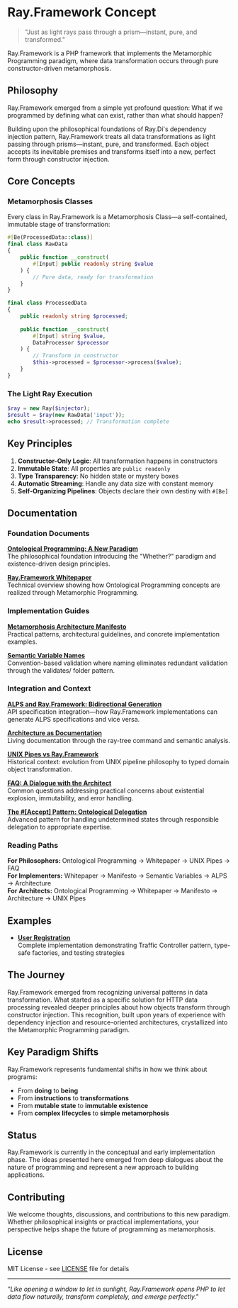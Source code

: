 # Ray.Framework Concept

> "Just as light rays pass through a prism—instant, pure, and transformed."

Ray.Framework is a PHP framework that implements the Metamorphic Programming paradigm, where data transformation occurs through pure constructor-driven metamorphosis.

## Philosophy

Ray.Framework emerged from a simple yet profound question: What if we programmed by defining what can exist, rather than what should happen?

Building upon the philosophical foundations of Ray.Di's dependency injection pattern, Ray.Framework treats all data transformations as light passing through prisms—instant, pure, and transformed. Each object accepts its inevitable premises and transforms itself into a new, perfect form through constructor injection.

## Core Concepts

### Metamorphosis Classes

Every class in Ray.Framework is a Metamorphosis Class—a self-contained, immutable stage of transformation:

```php
#[Be(ProcessedData::class)]
final class RawData
{
    public function __construct(
        #[Input] public readonly string $value
    ) {
        // Pure data, ready for transformation
    }
}

final class ProcessedData
{
    public readonly string $processed;
    
    public function __construct(
        #[Input] string $value,
        DataProcessor $processor
    ) {
        // Transform in constructor
        $this->processed = $processor->process($value);
    }
}
```

### The Light Ray Execution

```php
$ray = new Ray($injector);
$result = $ray(new RawData('input'));
echo $result->processed; // Transformation complete
```

## Key Principles

1. **Constructor-Only Logic**: All transformation happens in constructors
2. **Immutable State**: All properties are `public readonly`
3. **Type Transparency**: No hidden state or mystery boxes
4. **Automatic Streaming**: Handle any data size with constant memory
5. **Self-Organizing Pipelines**: Objects declare their own destiny with `#[Be]`

## Documentation

### Foundation Documents

**[Ontological Programming: A New Paradigm](docs/ontological-programming-paper.md)**  
The philosophical foundation introducing the "Whether?" paradigm and existence-driven design principles.

**[Ray.Framework Whitepaper](docs/ray-framework-whitepaper.md)**  
Technical overview showing how Ontological Programming concepts are realized through Metamorphic Programming.

### Implementation Guides

**[Metamorphosis Architecture Manifesto](docs/metamorphosis-architecture-manifesto.md)**  
Practical patterns, architectural guidelines, and concrete implementation examples.

**[Semantic Variable Names](docs/semantic-variable-names.md)**  
Convention-based validation where naming eliminates redundant validation through the validates/ folder pattern.

### Integration and Context

**[ALPS and Ray.Framework: Bidirectional Generation](docs/alps-ray-bidirectional-generation.md)**  
API specification integration—how Ray.Framework implementations can generate ALPS specifications and vice versa.

**[Architecture as Documentation](docs/architecture-as-documentation.md)**  
Living documentation through the ray-tree command and semantic analysis.

**[UNIX Pipes vs Ray.Framework](docs/unix-pipes-vs-ray-framework.md)**  
Historical context: evolution from UNIX pipeline philosophy to typed domain object transformation.

**[FAQ: A Dialogue with the Architect](docs/FAQ.md)**  
Common questions addressing practical concerns about existential explosion, immutability, and error handling.

**[The #[Accept] Pattern: Ontological Delegation](docs/accept-pattern-ontological-delegation.md)**  
Advanced pattern for handling undetermined states through responsible delegation to appropriate expertise.

### Reading Paths

**For Philosophers:** Ontological Programming → Whitepaper → UNIX Pipes → FAQ  
**For Implementers:** Whitepaper → Manifesto → Semantic Variables → ALPS → Architecture  
**For Architects:** Ontological Programming → Whitepaper → Manifesto → Architecture → UNIX Pipes

## Examples

- **[User Registration](examples/user-registration/)**  
  Complete implementation demonstrating Traffic Controller pattern, type-safe factories, and testing strategies

## The Journey

Ray.Framework emerged from recognizing universal patterns in data transformation. What started as a specific solution for HTTP data processing revealed deeper principles about how objects transform through constructor injection. This recognition, built upon years of experience with dependency injection and resource-oriented architectures, crystallized into the Metamorphic Programming paradigm.

## Key Paradigm Shifts

Ray.Framework represents fundamental shifts in how we think about programs:

- From **doing** to **being**
- From **instructions** to **transformations**
- From **mutable state** to **immutable existence**
- From **complex lifecycles** to **simple metamorphosis**

## Status

Ray.Framework is currently in the conceptual and early implementation phase. The ideas presented here emerged from deep dialogues about the nature of programming and represent a new approach to building applications.

## Contributing

We welcome thoughts, discussions, and contributions to this new paradigm. Whether philosophical insights or practical implementations, your perspective helps shape the future of programming as metamorphosis.

## License

MIT License - see [LICENSE](LICENSE) file for details

---

*"Like opening a window to let in sunlight, Ray.Framework opens PHP to let data flow naturally, transform completely, and emerge perfectly."*
